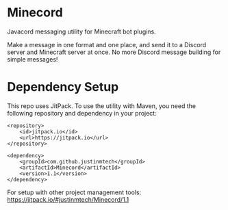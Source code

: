 # Minecord
Javacord messaging utility for Minecraft bot plugins. 

Make a message in one format and one place, and send it to a Discord server and Minecraft server at once. 
No more Discord message building for simple messages!

# Dependency Setup

This repo uses JitPack. To use the utility with Maven, you need the following repository and dependency in your project:

	<repository>
	    <id>jitpack.io</id>
	    <url>https://jitpack.io</url>
	</repository>
    
	<dependency>
	    <groupId>com.github.justinmtech</groupId>
	    <artifactId>Minecord</artifactId>
	    <version>1.1</version>
	</dependency>

For setup with other project management tools:
https://jitpack.io/#justinmtech/Minecord/1.1

